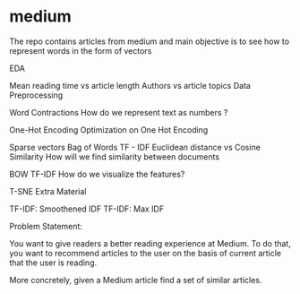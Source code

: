 # medium
The repo contains articles from medium and main objective is to see how to represent words in the form of vectors

EDA

Mean reading time vs article length
Authors vs article topics
Data Preprocessing

Word Contractions
How do we represent text as numbers ?

One-Hot Encoding
Optimization on One Hot Encoding

Sparse vectors
Bag of Words
TF - IDF
Euclidean distance vs Cosine Similarity
How will we find similarity between documents

BOW
TF-IDF
How do we visualize the features?

T-SNE
Extra Material

TF-IDF: Smoothened IDF
TF-IDF: Max IDF


Problem Statement:

You want to give readers a better reading experience at Medium. To do that, you want to recommend articles to the user on the basis of current article that the user is reading.

More concretely, given a Medium article find a set of similar articles.